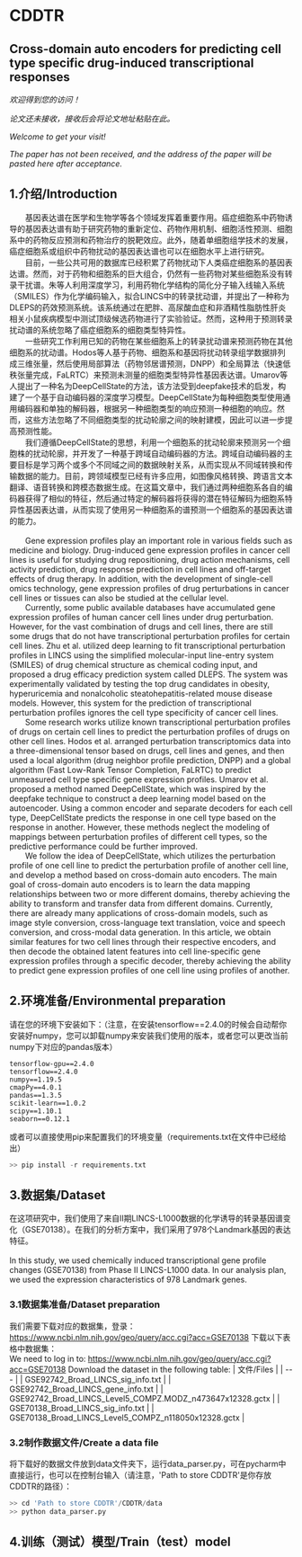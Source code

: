 # CDDTR
## Cross-domain auto encoders for predicting cell type specific drug-induced transcriptional responses
*欢迎得到您的访问！*

*论文还未接收，接收后会将论文地址粘贴在此。*

*Welcome to get your visit!*

*The paper has not been received, and the address of the paper will be pasted here after acceptance.*


## 1.介绍/Introduction
&emsp;&emsp;基因表达谱在医学和生物学等各个领域发挥着重要作用。癌症细胞系中药物诱导的基因表达谱有助于研究药物的重新定位、药物作用机制、细胞活性预测、细胞系中的药物反应预测和药物治疗的脱靶效应。此外，随着单细胞组学技术的发展，癌症细胞系或组织中药物扰动的基因表达谱也可以在细胞水平上进行研究。<br>
&emsp;&emsp;目前，一些公共可用的数据库已经积累了药物扰动下人类癌症细胞系的基因表达谱。然而，对于药物和细胞系的巨大组合，仍然有一些药物对某些细胞系没有转录干扰谱。朱等人利用深度学习，利用药物化学结构的简化分子输入线输入系统（SMILES）作为化学编码输入，拟合LINCS中的转录扰动谱，并提出了一种称为DLEPS的药效预测系统。该系统通过在肥胖、高尿酸血症和非酒精性脂肪性肝炎相关小鼠疾病模型中测试顶级候选药物进行了实验验证。然而，这种用于预测转录扰动谱的系统忽略了癌症细胞系的细胞类型特异性。<br>
&emsp;&emsp;一些研究工作利用已知的药物在某些细胞系上的转录扰动谱来预测药物在其他细胞系的扰动谱。Hodos等人基于药物、细胞系和基因将扰动转录组学数据排列成三维张量，然后使用局部算法（药物邻居谱预测，DNPP）和全局算法（快速低秩张量完成，FaLRTC）来预测未测量的细胞类型特异性基因表达谱。Umarov等人提出了一种名为DeepCellState的方法，该方法受到deepfake技术的启发，构建了一个基于自动编码器的深度学习模型。DeepCellState为每种细胞类型使用通用编码器和单独的解码器，根据另一种细胞类型的响应预测一种细胞的响应。然而，这些方法忽略了不同细胞类型的扰动轮廓之间的映射建模，因此可以进一步提高预测性能。<br>
&emsp;&emsp;我们遵循DeepCellState的思想，利用一个细胞系的扰动轮廓来预测另一个细胞株的扰动轮廓，并开发了一种基于跨域自动编码器的方法。跨域自动编码器的主要目标是学习两个或多个不同域之间的数据映射关系，从而实现从不同域转换和传输数据的能力。目前，跨领域模型已经有许多应用，如图像风格转换、跨语言文本翻译、语音转换和跨模态数据生成。在这篇文章中，我们通过两种细胞系各自的编码器获得了相似的特征，然后通过特定的解码器将获得的潜在特征解码为细胞系特异性基因表达谱，从而实现了使用另一种细胞系的谱预测一个细胞系的基因表达谱的能力。<br><br>
&emsp;&emsp;Gene expression profiles play an important role in various fields such as medicine and biology. Drug-induced gene expression profiles in cancer cell lines is useful for studying drug repositioning, drug action mechanisms, cell activity prediction, drug response prediction in cell lines and off-target effects of drug therapy. In addition, with the development of single-cell omics technology, gene expression profiles of drug perturbations in cancer cell lines or tissues can also be studied at the cellular level.<br>
&emsp;&emsp;Currently, some public available databases have accumulated gene expression profiles of human cancer cell lines under drug perturbation. However, for the vast combination of drugs and cell lines, there are still some drugs that do not have transcriptional perturbation profiles for certain cell lines. Zhu et al. utilized deep learning to fit transcriptional perturbation profiles in LINCS using the simplified molecular-input line-entry system (SMILES) of drug chemical structure as chemical coding input, and proposed a drug efficacy prediction system called DLEPS. The system was experimentally validated by testing the top drug candidates in obesity, hyperuricemia and nonalcoholic steatohepatitis-related mouse disease models. However, this system for the prediction of transcriptional perturbation profiles ignores the cell type specificity of cancer cell lines.<br>
&emsp;&emsp;Some research works utilize known transcriptional perturbation profiles of drugs on certain cell lines to predict the perturbation profiles of drugs on other cell lines. Hodos et al. arranged perturbation transcriptomics data into a three-dimensional tensor based on drugs, cell lines and genes, and then used a local algorithm (drug neighbor profile prediction, DNPP) and a global algorithm (Fast Low-Rank Tensor Completion, FaLRTC) to predict unmeasured cell type specific gene expression profiles. Umarov et al. proposed a method named DeepCellState, which was inspired by the deepfake technique to construct a deep learning model based on the autoencoder. Using a common encoder and separate decoders for each cell type, DeepCellState predicts the response in one cell type based on the response in another. However, these methods neglect the modeling of mappings between perturbation profiles of different cell types, so the predictive performance could be further improved.<br>
&emsp;&emsp;We follow the idea of DeepCellState, which utilizes the perturbation profile of one cell line to predict the perturbation profile of another cell line, and develop a method based on cross-domain auto encoders. The main goal of cross-domain auto encoders is to learn the data mapping relationships between two or more different domains, thereby achieving the ability to transform and transfer data from different domains. Currently, there are already many applications of cross-domain models, such as image style conversion, cross-language text translation, voice and speech conversion, and cross-modal data generation. In this article, we obtain similar features for two cell lines through their respective encoders, and then decode the obtained latent features into cell line-specific gene expression profiles through a specific decoder, thereby achieving the ability to predict gene expression profiles of one cell line using profiles of another. <br>

## 2.环境准备/Environmental preparation
请在您的环境下安装如下：（注意，在安装tensorflow==2.4.0的时候会自动帮你安装好numpy，您可以卸载numpy来安装我们使用的版本，或者您可以更改当前numpy下对应的pandas版本）

    tensorflow-gpu==2.4.0
	tensorflow==2.4.0
	numpy==1.19.5
	cmapPy==4.0.1
	pandas==1.3.5
	scikit-learn==1.0.2
	scipy==1.10.1
	seaborn==0.12.1
或者可以直接使用pip来配置我们的环境变量（requirements.txt在文件中已经给出）
```python 
>> pip install -r requirements.txt
```
## 3.数据集/Dataset
在这项研究中，我们使用了来自II期LINCS-L1000数据的化学诱导的转录基因谱变化（GSE70138）。在我们的分析方案中，我们采用了978个Landmark基因的表达特征。<br><br>
In this study, we used chemically induced transcriptional gene profile changes (GSE70138) from Phase II LINCS-L1000 data. In our analysis plan, we used the expression characteristics of 978 Landmark genes.
### 3.1数据集准备/Dataset preparation
我们需要下载对应的数据集，登录： https://www.ncbi.nlm.nih.gov/geo/query/acc.cgi?acc=GSE70138 下载以下表格中数据集：<br>
We need to log in to: https://www.ncbi.nlm.nih.gov/geo/query/acc.cgi?acc=GSE70138 Download the dataset in the following table:
| 文件/Files |
| --- |
| GSE92742_Broad_LINCS_sig_info.txt |
| GSE92742_Broad_LINCS_gene_info.txt |
| GSE92742_Broad_LINCS_Level5_COMPZ.MODZ_n473647x12328.gctx |
| GSE70138_Broad_LINCS_sig_info.txt |
| GSE70138_Broad_LINCS_Level5_COMPZ_n118050x12328.gctx |
### 3.2制作数据文件/Create a data file
将下载好的数据文件放到data文件夹下，运行data_parser.py，可在pycharm中直接运行，也可以在控制台输入（请注意，'Path to store CDDTR'是你存放CDDTR的路径）：
```python  
>> cd 'Path to store CDDTR'/CDDTR/data
>> python data_parser.py
```
## 4.训练（测试）模型/Train（test）model
